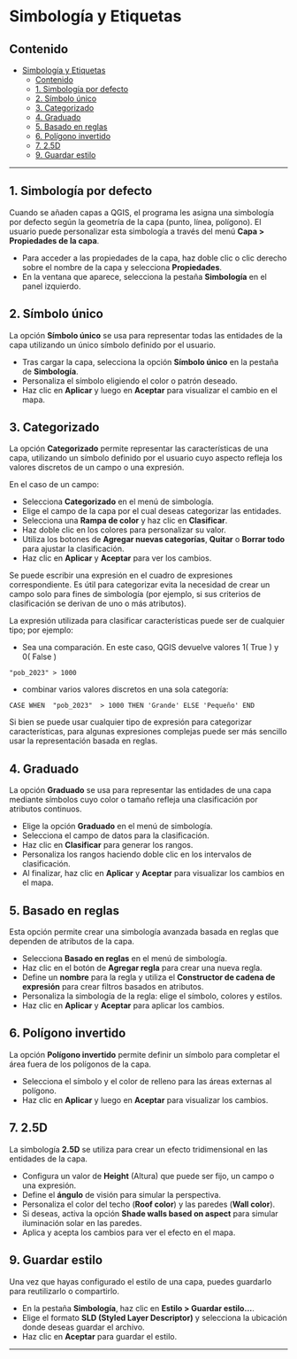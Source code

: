 # Simbología y Etiquetas

## Contenido
- [Simbología y Etiquetas](#simbología-y-etiquetas)
  - [Contenido](#contenido)
  - [1. Simbología por defecto](#1-simbología-por-defecto)
  - [2. Símbolo único](#2-símbolo-único)
  - [3. Categorizado](#3-categorizado)
  - [4. Graduado](#4-graduado)
  - [5. Basado en reglas](#5-basado-en-reglas)
  - [6. Polígono invertido](#6-polígono-invertido)
  - [7. 2.5D](#7-25d)
  - [9. Guardar estilo](#9-guardar-estilo)

---

## 1. Simbología por defecto
Cuando se añaden capas a QGIS, el programa les asigna una simbología por defecto según la geometría de la capa (punto, línea, polígono). El usuario puede personalizar esta simbología a través del menú **Capa > Propiedades de la capa**.

- Para acceder a las propiedades de la capa, haz doble clic o clic derecho sobre el nombre de la capa y selecciona **Propiedades**.
- En la ventana que aparece, selecciona la pestaña **Simbología** en el panel izquierdo.

## 2. Símbolo único
La opción **Símbolo único** se usa para representar todas las entidades de la capa utilizando un único símbolo definido por el usuario.

- Tras cargar la capa, selecciona la opción **Símbolo único** en la pestaña de **Simbología**.
- Personaliza el símbolo eligiendo el color o patrón deseado.
- Haz clic en **Aplicar** y luego en **Aceptar** para visualizar el cambio en el mapa.

## 3. Categorizado
La opción **Categorizado** permite representar las características de una capa, utilizando un símbolo definido por el usuario cuyo aspecto refleja los valores discretos de un campo o una expresión.

En el caso de un campo:

- Selecciona **Categorizado** en el menú de simbología.
- Elige el campo de la capa por el cual deseas categorizar las entidades.
- Selecciona una **Rampa de color** y haz clic en **Clasificar**.
- Haz doble clic en los colores para personalizar su valor.
- Utiliza los botones de **Agregar nuevas categorías**, **Quitar** o **Borrar todo** para ajustar la clasificación.
- Haz clic en **Aplicar** y **Aceptar** para ver los cambios.

Se puede escribir una expresión en el cuadro de expresiones correspondiente.  Es útil para categorizar evita la necesidad de crear un campo solo para fines de simbología (por ejemplo, si sus criterios de clasificación se derivan de uno o más atributos).

La expresión utilizada para clasificar características puede ser de cualquier tipo; por ejemplo:

 -  Sea una comparación. En este caso, QGIS devuelve valores 1( True ) y 0( False ) 
  
```
"pob_2023" > 1000 
```

 - combinar varios valores discretos en una sola categoría:
```
CASE WHEN  "pob_2023"  > 1000 THEN 'Grande' ELSE 'Pequeño' END
```

Si bien se puede usar cualquier tipo de expresión para categorizar características, para algunas expresiones complejas puede ser más sencillo usar la representación basada en reglas.



## 4. Graduado
La opción **Graduado** se usa para representar las entidades de una capa mediante símbolos cuyo color o tamaño refleja una clasificación por atributos continuos.

- Elige la opción **Graduado** en el menú de simbología.
- Selecciona el campo de datos para la clasificación.
- Haz clic en **Clasificar** para generar los rangos.
- Personaliza los rangos haciendo doble clic en los intervalos de clasificación.
- Al finalizar, haz clic en **Aplicar** y **Aceptar** para visualizar los cambios en el mapa.

## 5. Basado en reglas
Esta opción permite crear una simbología avanzada basada en reglas que dependen de atributos de la capa.

- Selecciona **Basado en reglas** en el menú de simbología.
- Haz clic en el botón de **Agregar regla** para crear una nueva regla.
- Define un **nombre** para la regla y utiliza el **Constructor de cadena de expresión** para crear filtros basados en atributos.
- Personaliza la simbología de la regla: elige el símbolo, colores y estilos.
- Haz clic en **Aplicar** y **Aceptar** para aplicar los cambios.

## 6. Polígono invertido
La opción **Polígono invertido** permite definir un símbolo para completar el área fuera de los polígonos de la capa.

- Selecciona el símbolo y el color de relleno para las áreas externas al polígono.
- Haz clic en **Aplicar** y luego en **Aceptar** para visualizar los cambios.

## 7. 2.5D
La simbología **2.5D** se utiliza para crear un efecto tridimensional en las entidades de la capa.

- Configura un valor de **Height** (Altura) que puede ser fijo, un campo o una expresión.
- Define el **ángulo** de visión para simular la perspectiva.
- Personaliza el color del techo (**Roof color**) y las paredes (**Wall color**).
- Si deseas, activa la opción **Shade walls based on aspect** para simular iluminación solar en las paredes.
- Aplica y acepta los cambios para ver el efecto en el mapa.


## 9. Guardar estilo
Una vez que hayas configurado el estilo de una capa, puedes guardarlo para reutilizarlo o compartirlo.

- En la pestaña **Simbología**, haz clic en **Estilo > Guardar estilo…**.
- Elige el formato **SLD (Styled Layer Descriptor)** y selecciona la ubicación donde deseas guardar el archivo.
- Haz clic en **Aceptar** para guardar el estilo.

---

